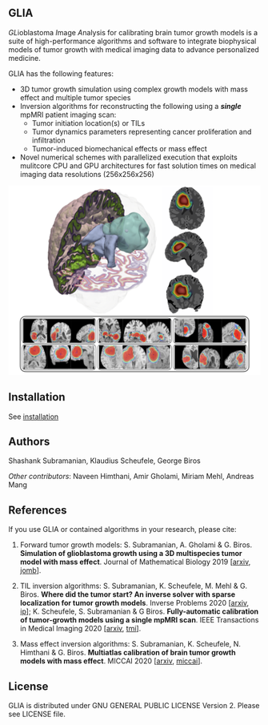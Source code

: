 ## GLIA
*GL*ioblastoma *I*mage *A*nalysis for calibrating brain tumor growth models is a suite of high-performance algorithms and software to integrate biophysical models of tumor growth with medical imaging data to advance personalized medicine.

GLIA has the following features:

* 3D tumor growth simulation using complex growth models with mass effect and multiple tumor species
* Inversion algorithms for reconstructing the following using a ***single*** mpMRI patient imaging scan:
  * Tumor initiation location(s) or TILs 
  * Tumor dynamics parameters representing cancer proliferation and infiltration
  * Tumor-induced biomechanical effects or mass effect 
* Novel numerical schemes with parallelized execution that exploits mulitcore CPU and GPU architectures for fast solution times on medical imaging data resolutions (256x256x256)

![](doc/figs/GLIA.png)

## Installation
See [installation](doc/install.md)

## Authors
Shashank Subramanian, Klaudius Scheufele, George Biros

*Other contributors*: Naveen Himthani, Amir Gholami, Miriam Mehl, Andreas Mang

## References
If you use GLIA or contained algorithms in your research, please cite:
1. Forward tumor growth models: S. Subramanian, A. Gholami & G. Biros. **Simulation of glioblastoma growth using a 3D multispecies tumor model with mass effect**. Journal of Mathematical Biology 2019 [[arxiv](https://arxiv.org/abs/1810.05370), [jomb](https://link.springer.com/article/10.1007/s00285-019-01383-y)].

2. TIL inversion algorithms: S. Subramanian, K. Scheufele, M. Mehl & G. Biros. **Where did the tumor start? An inverse solver with sparse localization for tumor growth models**. Inverse Problems 2020 [[arxiv](https://arxiv.org/abs/1907.06564), [ip](https://iopscience.iop.org/article/10.1088/1361-6420/ab649c/meta)]; K. Scheufele, S. Subramanian & G Biros. **Fully-automatic calibration of tumor-growth models using a single mpMRI scan**. IEEE Transactions in Medical Imaging 2020 [[arxiv](https://arxiv.org/abs/2001.09173), [tmi](https://ieeexplore.ieee.org/abstract/document/9197710)].

3. Mass effect inversion algorithms: S. Subramanian, K. Scheufele, N. Himthani & G. Biros. **Multiatlas calibration of brain tumor growth models with mass effect**. MICCAI 2020 [[arxiv](https://arxiv.org/abs/2006.09932), [miccai](https://link.springer.com/chapter/10.1007/978-3-030-59713-9_53)].

## License
GLIA is distributed under GNU GENERAL PUBLIC LICENSE Version 2.
Please see LICENSE file.
